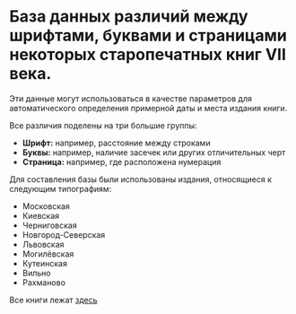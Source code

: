 # База данных различий между шрифтами, буквами и страницами некоторых старопечатных книг VII века.

Эти данные могут использоваться в качестве параметров для автоматического определения примерной даты и места издания книги. 

Все различия поделены на три большие группы: 
 - **Шрифт:** например, расстояние между строками
 - **Буквы:** например, наличие засечек или других отличительных черт
 - **Страница:** например, где расположена нумерация

Для составления базы были использованы издания, относящиеся к следующим типографиям:
 - Московская
 - Киевская
 - Черниговская
 - Новгород-Северская
 - Львовская
 - Могилёвская
 - Кутеинская
 - Вильно
 - Рахманово

Все книги лежат [здесь](https://docs.google.com/spreadsheets/d/1JZPighDL01sdMa0rH2krwvnC2TsYwJXr5A1yKScLzbw/edit?ts=56c61ac4#gid=0)
